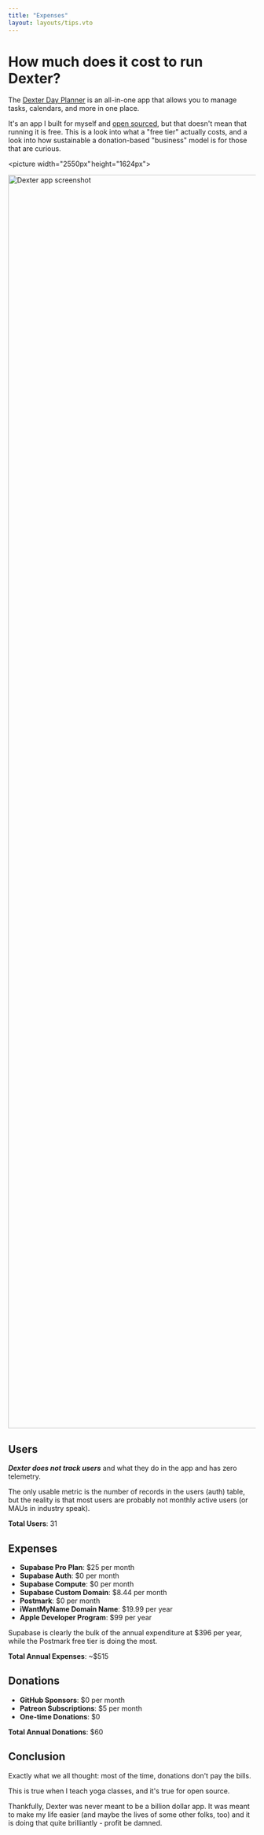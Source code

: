 ```yaml
---
title: "Expenses"
layout: layouts/tips.vto
---
```


# How much does it cost to run Dexter?

The [Dexter Day Planner](/) is an all-in-one app that allows you to manage tasks, calendars, and more in one place.

It's an app I built for myself and [open sourced](https://github.com/cvburgess/dexter-app), but that doesn't mean that running it is free. This is a look into what a "free tier" actually costs, and a look into how sustainable a donation-based "business" model is for those that are curious.

<picture width="2550px" height="1624px">
  <!-- User prefers light mode: -->
  <source srcset="/assets/screenshot-light.png" media="(prefers-color-scheme: light)"/>
  <!-- User prefers dark mode: -->
  <source srcset="/assets/screenshot-dark.png"  media="(prefers-color-scheme: dark)"/>
  <!-- User has no color preference: -->
  <img src="/assets/screenshot-light.png" alt="Dexter app screenshot" width="2550px" height="1624px"/>
</picture>

## Users

***Dexter does not track users*** and what they do in the app and has zero telemetry.

The only usable metric is the number of records in the users (auth) table, but the reality is that most users are probably not monthly active users (or MAUs in industry speak).

**Total Users**: 31

## Expenses

- **Supabase Pro Plan**: $25 per month
- **Supabase Auth**: $0 per month
- **Supabase Compute**: $0 per month
- **Supabase Custom Domain**: $8.44 per month
- **Postmark**: $0 per month
- **iWantMyName Domain Name**: $19.99 per year
- **Apple Developer Program**: $99 per year

Supabase is clearly the bulk of the annual expenditure at $396 per year, while the Postmark free tier is doing the most.

**Total Annual Expenses**: ~$515

## Donations

- **GitHub Sponsors**: $0 per month
- **Patreon Subscriptions**: $5 per month
- **One-time Donations**: $0

**Total Annual Donations**: $60

## Conclusion

Exactly what we all thought: most of the time, donations don't pay the bills.

This is true when I teach yoga classes, and it's true for open source.

Thankfully, Dexter was never meant to be a billion dollar app. It was meant to make my life easier (and maybe the lives of some other folks, too) and it is doing that quite brilliantly - profit be damned.
